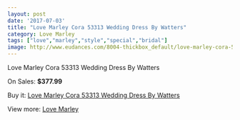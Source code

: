 ```yaml
---
layout: post
date: '2017-07-03'
title: "Love Marley Cora 53313 Wedding Dress By Watters"
category: Love Marley
tags: ["love","marley","style","special","bridal"]
image: http://www.eudances.com/8004-thickbox_default/love-marley-cora-53313-wedding-dress-by-watters.jpg
---
```

Love Marley Cora 53313 Wedding Dress By Watters

On Sales: **$377.99**
<a href="https://www.eudances.com/en/love-marley/2797-love-marley-cora-53313-wedding-dress-by-watters.html"><amp-img layout="responsive" width="600" height="600" src="//www.eudances.com/8004-thickbox_default/love-marley-cora-53313-wedding-dress-by-watters.jpg" alt="Love Marley Cora 53313 Wedding Dress By Watters 0" /></a>
<a href="https://www.eudances.com/en/love-marley/2797-love-marley-cora-53313-wedding-dress-by-watters.html"><amp-img layout="responsive" width="600" height="600" src="//www.eudances.com/8008-thickbox_default/love-marley-cora-53313-wedding-dress-by-watters.jpg" alt="Love Marley Cora 53313 Wedding Dress By Watters 1" /></a>
<a href="https://www.eudances.com/en/love-marley/2797-love-marley-cora-53313-wedding-dress-by-watters.html"><amp-img layout="responsive" width="600" height="600" src="//www.eudances.com/8007-thickbox_default/love-marley-cora-53313-wedding-dress-by-watters.jpg" alt="Love Marley Cora 53313 Wedding Dress By Watters 2" /></a>
<a href="https://www.eudances.com/en/love-marley/2797-love-marley-cora-53313-wedding-dress-by-watters.html"><amp-img layout="responsive" width="600" height="600" src="//www.eudances.com/8006-thickbox_default/love-marley-cora-53313-wedding-dress-by-watters.jpg" alt="Love Marley Cora 53313 Wedding Dress By Watters 3" /></a>
<a href="https://www.eudances.com/en/love-marley/2797-love-marley-cora-53313-wedding-dress-by-watters.html"><amp-img layout="responsive" width="600" height="600" src="//www.eudances.com/8005-thickbox_default/love-marley-cora-53313-wedding-dress-by-watters.jpg" alt="Love Marley Cora 53313 Wedding Dress By Watters 4" /></a>

Buy it: [Love Marley Cora 53313 Wedding Dress By Watters](https://www.eudances.com/en/love-marley/2797-love-marley-cora-53313-wedding-dress-by-watters.html "Love Marley Cora 53313 Wedding Dress By Watters")

View more: [Love Marley](https://www.eudances.com/en/44-love-marley "Love Marley")